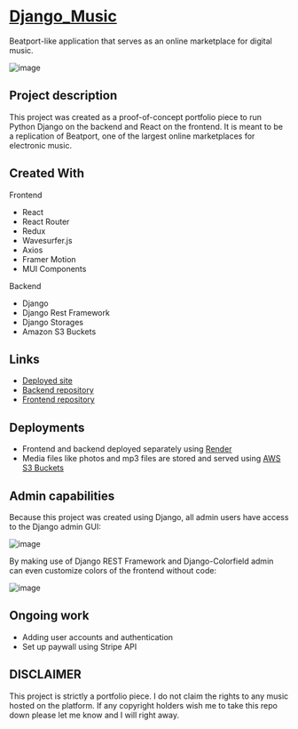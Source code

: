 # [Django_Music](https://django-music-frontend.onrender.com/)
Beatport-like application that serves as an online marketplace for digital music.

![image](https://github.com/JackPadalino/django_music/assets/97137486/a14b9b9f-ec07-4bd0-b5f7-7fe3089a5266)

## Project description
This project was created as a proof-of-concept portfolio piece to run Python Django on the backend and React on the frontend. It is meant to be a replication of Beatport, one of the largest online marketplaces for electronic music.

## Created With
Frontend
- React
- React Router
- Redux
- Wavesurfer.js
- Axios
- Framer Motion
- MUI Components

Backend
- Django
- Django Rest Framework
- Django Storages
- Amazon S3 Buckets

## Links
- [Deployed site](https://django-music-frontend.onrender.com/)
- [Backend repository](https://github.com/JackPadalino/django_music_backend/tree/516665ddda28148b52db5f461032e38a2b743a0a)
- [Frontend repository](https://github.com/JackPadalino/django_music_frontend/tree/baf69113208a9376fa9a6fa150bedfef9e179bea)

## Deployments
- Frontend and backend deployed separately using [Render](https://render.com/)
- Media files like photos and mp3 files are stored and served using [AWS S3 Buckets](https://aws.amazon.com/?nc2=h_lg)

## Admin capabilities
Because this project was created using Django, all admin users have access to the Django admin GUI:

![image](https://github.com/JackPadalino/django_music/assets/97137486/9c333f2e-ee4f-4e5c-8be4-bd587d41e0fc)

By making use of Django REST Framework and Django-Colorfield admin can even customize colors of the frontend without code:

![image](https://github.com/JackPadalino/django_music/assets/97137486/7cb7d109-04ed-4519-bb51-5a3f15f4ae76)

## Ongoing work
- Adding user accounts and authentication
- Set up paywall using Stripe API

## **DISCLAIMER** 
This project is strictly a portfolio piece. I do not claim the rights to any music hosted on the platform.
If any copyright holders wish me to take this repo down please let me know and I will right away.